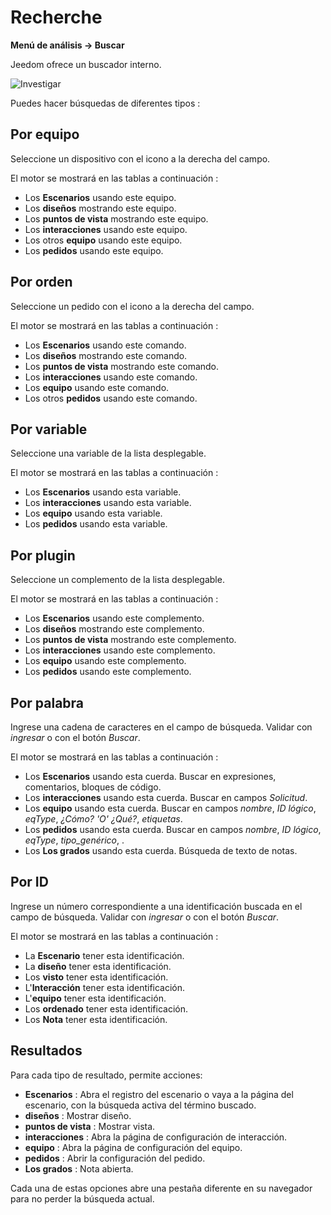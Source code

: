 # Recherche

**Menú de análisis → Buscar**

Jeedom ofrece un buscador interno.

![Investigar](./images/search_intro.gif)

Puedes hacer búsquedas de diferentes tipos :

## Por equipo

Seleccione un dispositivo con el icono a la derecha del campo.

El motor se mostrará en las tablas a continuación :

- Los **Escenarios** usando este equipo.
- Los **diseños** mostrando este equipo.
- Los **puntos de vista** mostrando este equipo.
- Los **interacciones** usando este equipo.
- Los otros **equipo** usando este equipo.
- Los **pedidos** usando este equipo.

## Por orden

Seleccione un pedido con el icono a la derecha del campo.

El motor se mostrará en las tablas a continuación :

- Los **Escenarios** usando este comando.
- Los **diseños** mostrando este comando.
- Los **puntos de vista** mostrando este comando.
- Los **interacciones** usando este comando.
- Los **equipo** usando este comando.
- Los otros **pedidos** usando este comando.

## Por variable

Seleccione una variable de la lista desplegable.

El motor se mostrará en las tablas a continuación :

- Los **Escenarios** usando esta variable.
- Los **interacciones** usando esta variable.
- Los **equipo** usando esta variable.
- Los **pedidos** usando esta variable.

## Por plugin

Seleccione un complemento de la lista desplegable.

El motor se mostrará en las tablas a continuación :

- Los **Escenarios** usando este complemento.
- Los **diseños** mostrando este complemento.
- Los **puntos de vista** mostrando este complemento.
- Los **interacciones** usando este complemento.
- Los **equipo** usando este complemento.
- Los **pedidos** usando este complemento.

## Por palabra

Ingrese una cadena de caracteres en el campo de búsqueda. Validar con _ingresar_ o con el botón _Buscar_.

El motor se mostrará en las tablas a continuación :

- Los **Escenarios** usando esta cuerda.
  Buscar en expresiones, comentarios, bloques de código.
- Los **interacciones** usando esta cuerda.
  Buscar en campos _Solicitud_.
- Los **equipo** usando esta cuerda.
  Buscar en campos _nombre_, _ID lógico_, _eqType_, _¿Cómo? 'O' ¿Qué?_, _etiquetas_.
- Los **pedidos** usando esta cuerda.
  Buscar en campos _nombre_, _ID lógico_, _eqType_, _tipo_genérico_, .
- Los **Los grados** usando esta cuerda.
  Búsqueda de texto de notas.

## Por ID

Ingrese un número correspondiente a una identificación buscada en el campo de búsqueda. Validar con _ingresar_ o con el botón _Buscar_.

El motor se mostrará en las tablas a continuación :

- La **Escenario** tener esta identificación.
- La **diseño** tener esta identificación.
- Los **visto** tener esta identificación.
- L'**Interacción** tener esta identificación.
- L'**equipo** tener esta identificación.
- Los **ordenado** tener esta identificación.
- Los **Nota** tener esta identificación.

## Resultados

Para cada tipo de resultado, permite acciones:

- **Escenarios** : Abra el registro del escenario o vaya a la página del escenario, con la búsqueda activa del término buscado.
- **diseños** : Mostrar diseño.
- **puntos de vista** : Mostrar vista.
- **interacciones** : Abra la página de configuración de interacción.
- **equipo** : Abra la página de configuración del equipo.
- **pedidos** : Abrir la configuración del pedido.
- **Los grados** : Nota abierta.

Cada una de estas opciones abre una pestaña diferente en su navegador para no perder la búsqueda actual.
